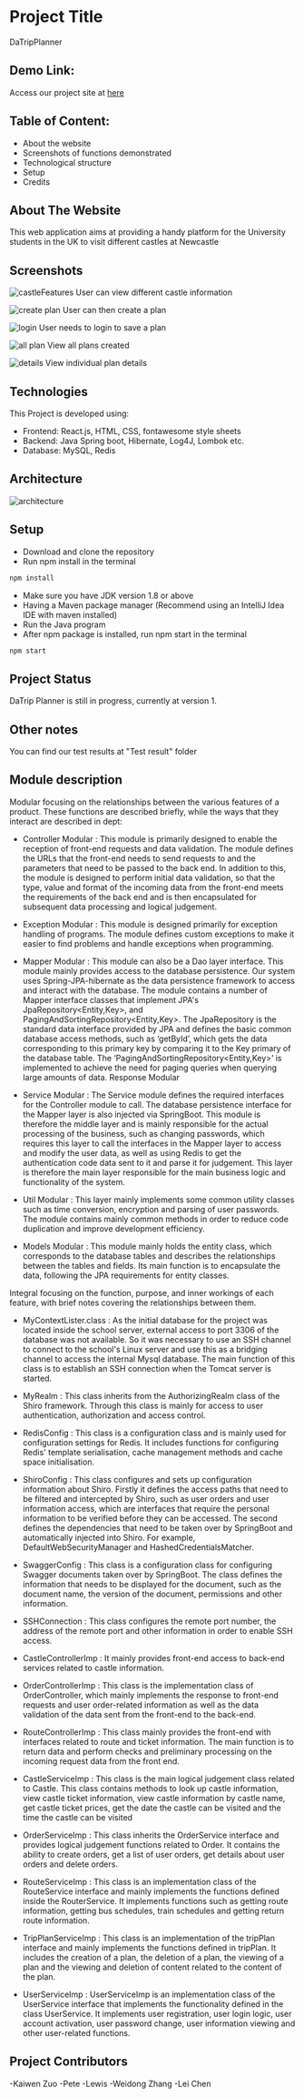 
# Project Title
DaTripPlanner

## Demo Link:
Access our project site at
[here](http://43.131.56.241:8080/)

## Table of Content:
- About the website
- Screenshots of functions demonstrated
- Technological structure
- Setup
- Credits

## About The Website
This web application aims at providing a handy platform for the University students in the UK to visit different castles at Newcastle

## Screenshots
![castleFeatures](https://i.ibb.co/mqHTG6C/castle-features.png)
User can view different castle information

![create plan](https://i.ibb.co/vzvT072/Create-trip.png)
User can then create a plan

![login](https://i.ibb.co/LQvDXVV/Login-Page.png)
User needs to login to save a plan

![all plan](https://i.ibb.co/j3zHPss/view-plans.png)
View all plans created

![details](https://i.ibb.co/8YZWz9q/plan-details.png)
View individual plan details

## Technologies
This Project is developed using:
- Frontend: React.js, HTML, CSS, fontawesome style sheets
- Backend: Java Spring boot, Hibernate, Log4J, Lombok etc.
- Database: MySQL, Redis

## Architecture
![architecture](https://i.ibb.co/VJxGHFM/architecture.png)

## Setup
- Download and clone the repository
- Run npm install in the terminal
```bash
npm install
```
- Make sure you have JDK version 1.8 or above
- Having a Maven package manager (Recommend using an IntelliJ Idea IDE with maven installed)
- Run the Java program
- After npm package is installed, run npm start in the terminal
```bash
npm start
```

## Project Status
DaTrip Planner is still in progress, currently at version 1.

## Other notes
You can find our test results at "Test result" folder

## Module description 

Modular focusing on the relationships between the various features of a product. These functions are described briefly, while the ways that they interact are described in dept:
- Controller Modular
: This module is primarily designed to enable the reception of front-end requests and data validation. The module defines the URLs that the front-end needs to send requests to and the parameters that need to be passed to the back end. In addition to this, the module is designed to perform initial data validation, so that the type, value and format of the incoming data from the front-end meets the requirements of the back end and is then encapsulated for subsequent data processing and logical judgement.

- Exception Modular
: This module is designed primarily for exception handling of programs. The module defines custom exceptions to make it easier to find problems and handle exceptions when programming.

- Mapper Modular
: This module can also be a Dao layer interface. This module mainly provides access to the database persistence. Our system uses Spring-JPA-hibernate as the data persistence framework to access and interact with the database. The module contains a number of Mapper interface classes that implement JPA's JpaRepository<Entity,Key>, and PagingAndSortingRepository<Entity,Key>. The JpaRepository is the standard data interface provided by JPA and defines the basic common database access methods, such as ‘getById’, which gets the data corresponding to this primary key by comparing it to the Key primary of the database table. The ‘PagingAndSortingRepository<Entity,Key>’ is implemented to achieve the need for paging queries when querying large amounts of data. Response Modular

- Service Modular
: The Service module defines the required interfaces for the Controller module to call. The database persistence interface for the Mapper layer is also injected via SpringBoot. This module is therefore the middle layer and is mainly responsible for the actual processing of the business, such as changing passwords, which requires this layer to call the interfaces in the Mapper layer to access and modify the user data, as well as using Redis to get the authentication code data sent to it and parse it for judgement. This layer is therefore the main layer responsible for the main business logic and functionality of the system.

- Util Modular
: This layer mainly implements some common utility classes such as time conversion, encryption and parsing of user passwords. The module contains mainly common methods in order to reduce code duplication and improve development efficiency.

- Models Modular
: This module mainly holds the entity class, which corresponds to the database tables and describes the relationships between the tables and fields. Its main function is to encapsulate the data, following the JPA requirements for entity classes.

Integral focusing on the function, purpose, and inner workings of each feature, with brief notes covering the relationships between them.
- MyContextLister.class
: As the initial database for the project was located inside the school server, external access to port 3306 of the database was not available. So it was necessary to use an SSH channel to connect to the school's Linux server and use this as a bridging channel to access the internal Mysql database. The main function of this class is to establish an SSH connection when the Tomcat server is started.

- MyRealm
: This class inherits from the AuthorizingRealm class of the Shiro framework. Through this class is mainly for access to user authentication, authorization and access control.

- RedisConfig
: This class is a configuration class and is mainly used for configuration settings for Redis. It includes functions for configuring Redis' template serialisation, cache management methods and cache space initialisation.

- ShiroConfig
: This class configures and sets up configuration information about Shiro. Firstly it defines the access paths that need to be filtered and intercepted by Shiro, such as user orders and user information access, which are interfaces that require the personal information to be verified before they can be accessed. The second defines the dependencies that need to be taken over by SpringBoot and automatically injected into Shiro. For example, DefaultWebSecurityManager and HashedCredentialsMatcher.

- SwaggerConfig
: This class is a configuration class for configuring Swagger documents taken over by SpringBoot. The class defines the information that needs to be displayed for the document, such as the document name, the version of the document, permissions and other information.

- SSHConnection
: This class configures the remote port number, the address of the remote port and other information in order to enable SSH access.

- CastleControllerImp
: It mainly provides front-end access to back-end services related to castle information.

- OrderControllerImp
: This class is the implementation class of OrderController, which mainly implements the response to front-end requests and user order-related information as well as the data validation of the data sent from the front-end to the back-end.

- RouteControllerImp
: This class mainly provides the front-end with interfaces related to route and ticket information. The main function is to return data and perform checks and preliminary processing on the incoming request data from the front end.

- CastleServiceImp
: This class is the main logical judgement class related to Castle. This class contains methods to look up castle information, view castle ticket information, view castle information by castle name, get castle ticket prices, get the date the castle can be visited and the time the castle can be visited

- OrderServiceImp
: This class inherits the OrderService interface and provides logical judgement functions related to Order. It contains the ability to create orders, get a list of user orders, get details about user orders and delete orders.

- RouteServiceImp
: This class is an implementation class of the RouteService interface and mainly implements the functions defined inside the RouterService. It implements functions such as getting route information, getting bus schedules, train schedules and getting return route information.

- TripPlanServiceImp
: This class is an implementation of the tripPlan interface and mainly implements the functions defined in tripPlan. It includes the creation of a plan, the deletion of a plan, the viewing of a plan and the viewing and deletion of content related to the content of the plan.

- UserServiceImp 
: UserServiceImp is an implementation class of the UserService interface that implements the functionality defined in the class UserService. It implements user registration, user login logic, user account activation, user password change, user information viewing and other user-related functions.
## Project Contributors
-Kaiwen Zuo
-Pete 
-Lewis
-Weidong Zhang
-Lei Chen

